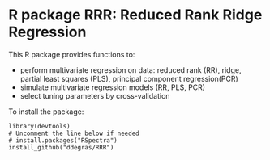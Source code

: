 # R package RRR: Reduced Rank Ridge Regression

This R package provides functions to: 
-   perform multivariate regression on data: reduced rank (RR), ridge, partial least squares (PLS), principal component regression(PCR) 
-   simulate multivariate regression models (RR, PLS, PCR)
-   select tuning parameters by cross-validation

To install the package: 
```
library(devtools)
# Uncomment the line below if needed
# install.packages("RSpectra")
install_github("ddegras/RRR")
```
